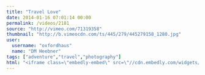 ```yaml
---
title: "Travel Love"
date: 2014-01-16 07:01:14 00:00
permalink: /videos/2181
source: "http://vimeo.com/71319358"
thumbnail: "http://b.vimeocdn.com/ts/445/279/445279158_1280.jpg"
user:
  username: "oxfordhaus"
  name: "DM Heebner"
tags: ["adventure","travel","photography"]
html: "<iframe class=\"embedly-embed\" src=\"//cdn.embedly.com/widgets/media.html?src=http%3A%2F%2Fplayer.vimeo.com%2Fvideo%2F71319358&url=http%3A%2F%2Fvimeo.com%2F71319358&image=http%3A%2F%2Fb.vimeocdn.com%2Fts%2F445%2F279%2F445279158_1280.jpg&key=950020ba825211e1a0764040d3dc5c07&type=text%2Fhtml&schema=vimeo\" width=\"1920\" height=\"1080\" scrolling=\"no\" frameborder=\"0\" allowfullscreen></iframe>"
---
```


